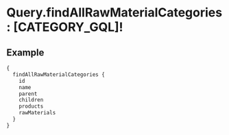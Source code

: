 # Query.findAllRawMaterialCategories: [CATEGORY_GQL]!
            
## Example
```graphql
{
  findAllRawMaterialCategories {
    id
    name
    parent
    children
    products
    rawMaterials
  }
}

```